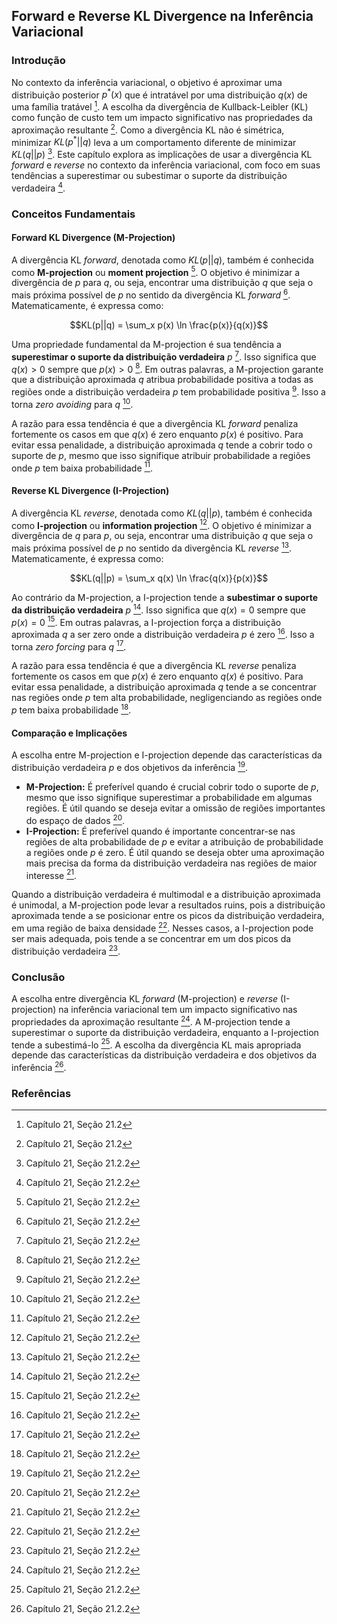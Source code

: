 ## Forward e Reverse KL Divergence na Inferência Variacional

### Introdução
No contexto da inferência variacional, o objetivo é aproximar uma distribuição posterior $p^*(x)$ que é intratável por uma distribuição $q(x)$ de uma família tratável [^732]. A escolha da divergência de Kullback-Leibler (KL) como função de custo tem um impacto significativo nas propriedades da aproximação resultante [^732]. Como a divergência KL não é simétrica, minimizar $KL(p^*||q)$ leva a um comportamento diferente de minimizar $KL(q||p)$ [^733]. Este capítulo explora as implicações de usar a divergência KL *forward* e *reverse* no contexto da inferência variacional, com foco em suas tendências a superestimar ou subestimar o suporte da distribuição verdadeira [^733].

### Conceitos Fundamentais

#### Forward KL Divergence (M-Projection)
A divergência KL *forward*, denotada como $KL(p||q)$, também é conhecida como **M-projection** ou **moment projection** [^733]. O objetivo é minimizar a divergência de $p$ para $q$, ou seja, encontrar uma distribuição $q$ que seja o mais próxima possível de $p$ no sentido da divergência KL *forward* [^733]. Matematicamente, é expressa como:

$$KL(p||q) = \sum_x p(x) \ln \frac{p(x)}{q(x)}$$

Uma propriedade fundamental da M-projection é sua tendência a **superestimar o suporte da distribuição verdadeira** $p$ [^733]. Isso significa que $q(x) > 0$ sempre que $p(x) > 0$ [^733]. Em outras palavras, a M-projection garante que a distribuição aproximada $q$ atribua probabilidade positiva a todas as regiões onde a distribuição verdadeira $p$ tem probabilidade positiva [^733]. Isso a torna *zero avoiding* para $q$ [^733].

A razão para essa tendência é que a divergência KL *forward* penaliza fortemente os casos em que $q(x)$ é zero enquanto $p(x)$ é positivo. Para evitar essa penalidade, a distribuição aproximada $q$ tende a cobrir todo o suporte de $p$, mesmo que isso signifique atribuir probabilidade a regiões onde $p$ tem baixa probabilidade [^733].

#### Reverse KL Divergence (I-Projection)
A divergência KL *reverse*, denotada como $KL(q||p)$, também é conhecida como **I-projection** ou **information projection** [^733]. O objetivo é minimizar a divergência de $q$ para $p$, ou seja, encontrar uma distribuição $q$ que seja o mais próxima possível de $p$ no sentido da divergência KL *reverse* [^733]. Matematicamente, é expressa como:

$$KL(q||p) = \sum_x q(x) \ln \frac{q(x)}{p(x)}$$

Ao contrário da M-projection, a I-projection tende a **subestimar o suporte da distribuição verdadeira** $p$ [^733]. Isso significa que $q(x) = 0$ sempre que $p(x) = 0$ [^733]. Em outras palavras, a I-projection força a distribuição aproximada $q$ a ser zero onde a distribuição verdadeira $p$ é zero [^733]. Isso a torna *zero forcing* para $q$ [^733].

A razão para essa tendência é que a divergência KL *reverse* penaliza fortemente os casos em que $p(x)$ é zero enquanto $q(x)$ é positivo. Para evitar essa penalidade, a distribuição aproximada $q$ tende a se concentrar nas regiões onde $p$ tem alta probabilidade, negligenciando as regiões onde $p$ tem baixa probabilidade [^733].

#### Comparação e Implicações
A escolha entre M-projection e I-projection depende das características da distribuição verdadeira $p$ e dos objetivos da inferência [^733].

*   **M-Projection:** É preferível quando é crucial cobrir todo o suporte de $p$, mesmo que isso signifique superestimar a probabilidade em algumas regiões. É útil quando se deseja evitar a omissão de regiões importantes do espaço de dados [^733].
*   **I-Projection:** É preferível quando é importante concentrar-se nas regiões de alta probabilidade de $p$ e evitar a atribuição de probabilidade a regiões onde $p$ é zero. É útil quando se deseja obter uma aproximação mais precisa da forma da distribuição verdadeira nas regiões de maior interesse [^733].

Quando a distribuição verdadeira é multimodal e a distribuição aproximada é unimodal, a M-projection pode levar a resultados ruins, pois a distribuição aproximada tende a se posicionar entre os picos da distribuição verdadeira, em uma região de baixa densidade [^733]. Nesses casos, a I-projection pode ser mais adequada, pois tende a se concentrar em um dos picos da distribuição verdadeira [^733].

### Conclusão
A escolha entre divergência KL *forward* (M-projection) e *reverse* (I-projection) na inferência variacional tem um impacto significativo nas propriedades da aproximação resultante [^733]. A M-projection tende a superestimar o suporte da distribuição verdadeira, enquanto a I-projection tende a subestimá-lo [^733]. A escolha da divergência KL mais apropriada depende das características da distribuição verdadeira e dos objetivos da inferência [^733].

### Referências
[^732]: Capítulo 21, Seção 21.2
[^733]: Capítulo 21, Seção 21.2.2

<!-- END -->